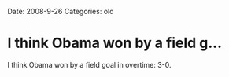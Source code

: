 Date: 2008-9-26
Categories: old

# I think Obama won by a field g...

I think Obama won by a field goal in overtime: 3-0.
